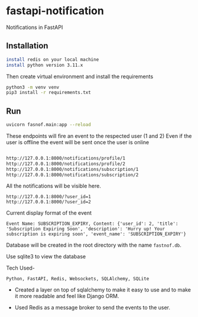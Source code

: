 # fastapi-notification
Notifications in FastAPI

## Installation

```bash
install redis on your local machine
install python version 3.11.x
```

Then create virtual environment and install the requirements
```bash
python3 -m venv venv
pip3 install -r requirements.txt
```

## Run

```bash
uvicorn fasnof.main:app --reload
```

These endpoints will fire an event to the respected user (1 and 2)
Even if the user is offline the event will be sent once the user is online
```bash

http://127.0.0.1:8000/notifications/profile/1
http://127.0.0.1:8000/notifications/profile/2
http://127.0.0.1:8000/notifications/subscription/1
http://127.0.0.1:8000/notifications/subscription/2
```

All the notifications will be visible here.
```
http://127.0.0.1:8000/?user_id=1
http://127.0.0.1:8000/?user_id=2
```

Current display format of the event
```
Event Name: SUBSCRIPTION_EXPIRY, Content: {'user_id': 2, 'title': 'Subscription Expiring Soon', 'description': 'Hurry up! Your subscription is expiring soon', 'event_name': 'SUBSCRIPTION_EXPIRY'}
```

Database will be created in the root directory with the name `fastnof.db`.

Use sqlite3 to view the database

Tech Used-
```
Python, FastAPI, Redis, Websockets, SQLAlchemy, SQLite
```

* Created a layer on top of sqlalchemy to make it easy to use and to make it more readable and feel like Django ORM.

* Used Redis as a message broker to send the events to the user.
